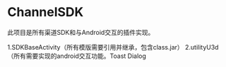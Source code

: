 # ChannelSDK
此项目是所有渠道SDK和与Android交互的插件实现。

1.SDKBaseActivity（所有模版需要引用并继承，包含class.jar）
2.utilityU3d（所有需要实现的android交互功能。Toast Dialog 
